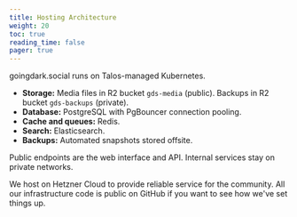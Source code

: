 ```yaml
---
title: Hosting Architecture
weight: 20
toc: true
reading_time: false
pager: true
---
```


goingdark.social runs on Talos-managed Kubernetes.

- **Storage:** Media files in R2 bucket `gds-media` (public). Backups in R2 bucket `gds-backups` (private).
- **Database:** PostgreSQL with PgBouncer connection pooling.
- **Cache and queues:** Redis.
- **Search:** Elasticsearch.
- **Backups:** Automated snapshots stored offsite.

Public endpoints are the web interface and API. Internal services stay on private networks.

We host on Hetzner Cloud to provide reliable service for the community. All our infrastructure code is public on GitHub if you want to see how we've set things up.

